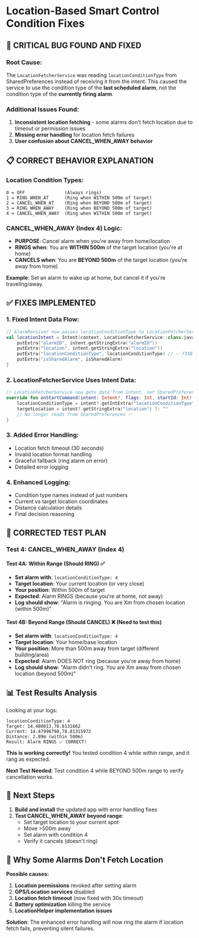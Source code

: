 # Location-Based Smart Control Condition Fixes

## 🐛 **CRITICAL BUG FOUND AND FIXED**

### **Root Cause:**
The `LocationFetcherService` was reading `locationConditionType` from SharedPreferences instead of receiving it from the intent. This caused the service to use the condition type of the **last scheduled alarm**, not the condition type of the **currently firing alarm**.

### **Additional Issues Found:**
1. **Inconsistent location fetching** - some alarms don't fetch location due to timeout or permission issues
2. **Missing error handling** for location fetch failures
3. **User confusion about CANCEL_WHEN_AWAY behavior**

## 📋 **CORRECT BEHAVIOR EXPLANATION**

### **Location Condition Types:**
```
0 = OFF               (Always rings)
1 = RING_WHEN_AT      (Ring when WITHIN 500m of target)  
2 = CANCEL_WHEN_AT    (Ring when BEYOND 500m of target)
3 = RING_WHEN_AWAY    (Ring when BEYOND 500m of target)
4 = CANCEL_WHEN_AWAY  (Ring when WITHIN 500m of target)
```

### **CANCEL_WHEN_AWAY (Index 4) Logic:**
- **PURPOSE**: Cancel alarm when you're away from home/location
- **RINGS when**: You are **WITHIN 500m** of the target location (you're at home)
- **CANCELS when**: You are **BEYOND 500m** of the target location (you're away from home)

**Example**: Set an alarm to wake up at home, but cancel it if you're traveling/away.

## ✅ **FIXES IMPLEMENTED**

### **1. Fixed Intent Data Flow:**
```kotlin
// AlarmReceiver now passes locationConditionType to LocationFetcherService
val locationIntent = Intent(context, LocationFetcherService::class.java).apply {
    putExtra("alarmID", intent.getStringExtra("alarmID"))
    putExtra("location", intent.getStringExtra("location"))
    putExtra("locationConditionType", locationConditionType) // ✅ FIXED
    putExtra("isSharedAlarm", isSharedAlarm)
}
```

### **2. LocationFetcherService Uses Intent Data:**
```kotlin
// LocationFetcherService now gets data from intent, not SharedPreferences
override fun onStartCommand(intent: Intent?, flags: Int, startId: Int): Int {
    locationConditionType = intent?.getIntExtra("locationConditionType", 2) ?: 2
    targetLocation = intent?.getStringExtra("location") ?: ""
    // No longer reads from SharedPreferences ✅
}
```

### **3. Added Error Handling:**
- Location fetch timeout (30 seconds)
- Invalid location format handling
- Graceful fallback (ring alarm on error)
- Detailed error logging

### **4. Enhanced Logging:**
- Condition type names instead of just numbers
- Current vs target location coordinates
- Distance calculation details
- Final decision reasoning

## 🧪 **CORRECTED TEST PLAN**

### **Test 4: CANCEL_WHEN_AWAY (Index 4)**

#### **Test 4A: Within Range (Should RING)** ✅
- **Set alarm with**: `locationConditionType: 4` 
- **Target location**: Your current location (or very close)
- **Your position**: Within 500m of target
- **Expected**: Alarm RINGS (because you're at home, not away)
- **Log should show**: "Alarm is ringing. You are Xm from chosen location (within 500m)"

#### **Test 4B: Beyond Range (Should CANCEL)** ❌ (Need to test this)
- **Set alarm with**: `locationConditionType: 4`
- **Target location**: Your home/base location  
- **Your position**: More than 500m away from target (different building/area)
- **Expected**: Alarm DOES NOT ring (because you're away from home)
- **Log should show**: "Alarm didn't ring. You are Xm away from chosen location (beyond 500m)"

## 📊 **Test Results Analysis**

Looking at your logs:
```
locationConditionType: 4
Target: 14.480013,78.8131662
Current: 14.47998798,78.81315972  
Distance: 2.89m (within 500m)
Result: Alarm RINGS ✅ CORRECT!
```

**This is working correctly!** You tested condition 4 while within range, and it rang as expected.

**Next Test Needed**: Test condition 4 while BEYOND 500m range to verify cancellation works.

## 🔧 **Next Steps**

1. **Build and install** the updated app with error handling fixes
2. **Test CANCEL_WHEN_AWAY beyond range**: 
   - Set target location to your current spot
   - Move >500m away  
   - Set alarm with condition 4
   - Verify it cancels (doesn't ring)

## 🚨 **Why Some Alarms Don't Fetch Location**

**Possible causes:**
1. **Location permissions** revoked after setting alarm
2. **GPS/Location services** disabled  
3. **Location fetch timeout** (now fixed with 30s timeout)
4. **Battery optimization** killing the service
5. **LocationHelper implementation issues**

**Solution**: The enhanced error handling will now ring the alarm if location fetch fails, preventing silent failures. 
